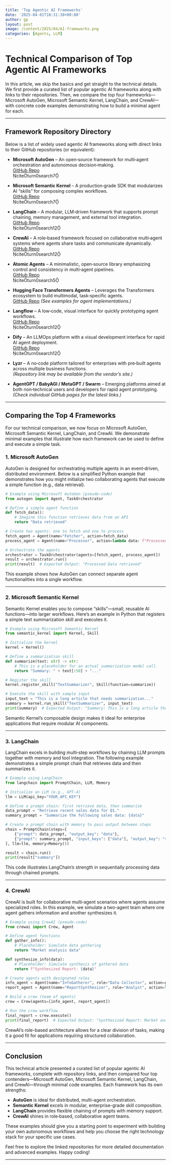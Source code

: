 ```yaml
---
title: 'Top Agentic AI Frameworks'
date: '2025-04-01T10:31:30+00:00'
author: gp
layout: post
image: /content/2025/04/AI-frameworks.png
categories: [Agents, LLM]
---
```


# Technical Comparison of Top Agentic AI Frameworks

In this article, we skip the basics and get straight to the technical details. We first provide a curated list of popular agentic AI frameworks along with links to their repositories. Then, we compare the top four frameworks—Microsoft AutoGen, Microsoft Semantic Kernel, LangChain, and CrewAI—with concrete code examples demonstrating how to build a minimal agent for each.

---

## Framework Repository Directory

Below is a list of widely used agentic AI frameworks along with direct links to their GitHub repositories (or equivalent):

- **Microsoft AutoGen** – An open‑source framework for multi‑agent orchestration and autonomous decision‑making.  
  [GitHub Repo](https://github.com/microsoft/autogen)  
  citeturn0search7

- **Microsoft Semantic Kernel** – A production‑grade SDK that modularizes AI “skills” for composing complex workflows.  
  [GitHub Repo](https://github.com/microsoft/semantic-kernel)  
  citeturn0search7

- **LangChain** – A modular, LLM‑driven framework that supports prompt chaining, memory management, and external tool integration.  
  [GitHub Repo](https://github.com/hwchase17/langchain)  
  citeturn0search12

- **CrewAI** – A role‑based framework focused on collaborative multi‑agent systems where agents share tasks and communicate dynamically.  
  [GitHub Repo](https://github.com/crewAIInc/crewAI)  
  citeturn0search12

- **Atomic Agents** – A minimalistic, open‑source library emphasizing control and consistency in multi‑agent pipelines.  
  [GitHub Repo](https://github.com/BrainBlend-AI/atomic-agents)  
  citeturn0search5

- **Hugging Face Transformers Agents** – Leverages the Transformers ecosystem to build multimodal, task‑specific agents.  
  [GitHub Repo](https://github.com/huggingface/transformers) *(See examples for agent implementations.)*

- **Langflow** – A low‑code, visual interface for quickly prototyping agent workflows.  
  [GitHub Repo](https://github.com/langflow/langflow)  
  citeturn0search12

- **Dify** – An LLMOps platform with a visual development interface for rapid AI agent deployment.  
  [GitHub Repo](https://github.com/dify-ai/dify)  
  citeturn0search12

- **Lyzr** – A no‑code platform tailored for enterprises with pre‑built agents across multiple business functions.  
  *(Repository link may be available from the vendor’s site.)*

- **AgentGPT / BabyAGI / MetaGPT / Swarm** – Emerging platforms aimed at both non‑technical users and developers for rapid agent prototyping.  
  *(Check individual GitHub pages for the latest links.)*

---

## Comparing the Top 4 Frameworks

For our technical comparison, we now focus on Microsoft AutoGen, Microsoft Semantic Kernel, LangChain, and CrewAI. We demonstrate minimal examples that illustrate how each framework can be used to define and execute a simple task.

### 1. Microsoft AutoGen

AutoGen is designed for orchestrating multiple agents in an event‑driven, distributed environment. Below is a simplified Python example that demonstrates how you might initialize two collaborating agents that execute a simple function (e.g., data retrieval).

```python
# Example using Microsoft AutoGen (pseudo-code)
from autogen import Agent, TaskOrchestrator

# Define a simple agent function
def fetch_data():
    # Imagine this function retrieves data from an API
    return "Data retrieved"

# Create two agents: one to fetch and one to process
fetch_agent = Agent(name="Fetcher", action=fetch_data)
process_agent = Agent(name="Processor", action=lambda data: f"Processed {data}")

# Orchestrate the agents
orchestrator = TaskOrchestrator(agents=[fetch_agent, process_agent])
result = orchestrator.run()
print(result)  # Expected Output: "Processed Data retrieved"
```

This example shows how AutoGen can connect separate agent functionalities into a single workflow.

---

### 2. Microsoft Semantic Kernel

Semantic Kernel enables you to compose “skills”—small, reusable AI functions—into larger workflows. Here’s an example in Python that registers a simple text summarization skill and executes it.

```python
# Example using Microsoft Semantic Kernel
from semantic_kernel import Kernel, Skill

# Initialize the kernel
kernel = Kernel()

# Define a summarization skill
def summarize(text: str) -> str:
    # This is a placeholder for an actual summarization model call.
    return "Summary: " + text[:50] + "..."

# Register the skill
kernel.register_skill("TextSummarizer", Skill(function=summarize))

# Execute the skill with sample input
input_text = "This is a long article that needs summarization..."
summary = kernel.run_skill("TextSummarizer", input_text)
print(summary)  # Expected Output: "Summary: This is a long article that needs summar..."
```

Semantic Kernel’s composable design makes it ideal for enterprise applications that require modular AI components.

---

### 3. LangChain

LangChain excels in building multi‑step workflows by chaining LLM prompts together with memory and tool integration. The following example demonstrates a simple prompt chain that retrieves data and then summarizes it.

```python
# Example using LangChain
from langchain import PromptChain, LLM, Memory

# Initialize an LLM (e.g., GPT-4)
llm = LLM(api_key="YOUR_API_KEY")

# Define a prompt chain: first retrieve data, then summarize
data_prompt = "Retrieve recent sales data for Q1."
summary_prompt = "Summarize the following sales data: {data}"

# Create a prompt chain with memory to pass output between steps
chain = PromptChain(steps=[
    {"prompt": data_prompt, "output_key": "data"},
    {"prompt": summary_prompt, "input_keys": ["data"], "output_key": "summary"}
], llm=llm, memory=Memory())

result = chain.run()
print(result["summary"])
```

This code illustrates LangChain’s strength in sequentially processing data through chained prompts.

---

### 4. CrewAI

CrewAI is built for collaborative multi‑agent scenarios where agents assume specialized roles. In this example, we simulate a two-agent team where one agent gathers information and another synthesizes it.

```python
# Example using CrewAI (pseudo-code)
from crewai import Crew, Agent

# Define agent functions
def gather_info():
    # Placeholder: Simulate data gathering
    return "Market analysis data"

def synthesize_info(data):
    # Placeholder: Simulate synthesis of gathered data
    return f"Synthesized Report: {data}"

# Create agents with designated roles
info_agent = Agent(name="InfoGatherer", role="Data Collector", action=gather_info)
report_agent = Agent(name="ReportSynthesizer", role="Analyst", action=lambda: synthesize_info(info_agent.run()))

# Build a crew (team of agents)
crew = Crew(agents=[info_agent, report_agent])

# Run the crew workflow
final_report = crew.execute()
print(final_report)  # Expected Output: "Synthesized Report: Market analysis data"
```

CrewAI’s role-based architecture allows for a clear division of tasks, making it a good fit for applications requiring structured collaboration.

---

## Conclusion

This technical article presented a curated list of popular agentic AI frameworks, complete with repository links, and then compared four top contenders—Microsoft AutoGen, Microsoft Semantic Kernel, LangChain, and CrewAI—through minimal code examples. Each framework has its own strengths:

- **AutoGen** is ideal for distributed, multi-agent orchestration.
- **Semantic Kernel** excels in modular, enterprise-grade skill composition.
- **LangChain** provides flexible chaining of prompts with memory support.
- **CrewAI** shines in role‑based, collaborative agent teams.

These examples should give you a starting point to experiment with building your own autonomous workflows and help you choose the right technology stack for your specific use cases.

Feel free to explore the linked repositories for more detailed documentation and advanced examples. Happy coding!

---
